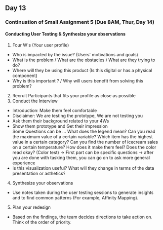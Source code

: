 ## Day 13 

### Continuation of Small Assignment 5 (Due 8AM, Thur, Day 14)
#### Conducting User Testing & Synthesize your observations 
1. Four W's (Your user profile)
- Who is impacted by the issue? (Users' motivations and goals)
- What is the problem / What are the obstacles / What are they trying to do?
- Where will they be using this product (Is this digital or has a physical component)
- Why is this important ? / Why will users benefit from solving this problem?
2. Recruit Participants that fits your profile as close as possible 
3. Conduct the Interview 
- Introduction: Make them feel comfortable
- Disclaimer: We are testing the prototype, We are not testing you 
- Ask them their background related to your 4Ws
- Show them prototype and Get their impression  
Some Questions can be ...
What does the legend mean?
Can you read the maximum value of a certain variable? Which item has the highest value in a certain category? 
Can you find the number of icecream sales on a certain temperature?
How does it make them feel?
Does the color read okay? (Color test)
-> First part can be specific questions
-> after you are done with tasking them, you can go on to ask more general experience 
- Is this visualization useful? What will they change in terms of the data presentation or asthetics?
4. Synthesize your observations 
- Use notes taken during the user testing sessions to generate insights and to find common patterns (For example, Affinity Mapping). 
5. Plan your redesign 
- Based on the findings, the team decides directions to take action on. Think of the order of priority. 
